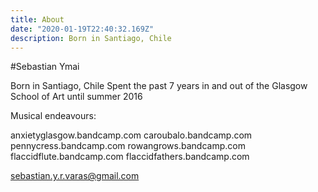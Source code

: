 ```yaml
---
title: About
date: "2020-01-19T22:40:32.169Z"
description: Born in Santiago, Chile
---
```


#Sebastian Ymai

Born in Santiago, Chile
Spent the past 7 years in and out of the Glasgow School of Art until summer 2016

Musical endeavours:

anxietyglasgow.bandcamp.com
caroubalo.bandcamp.com
pennycress.bandcamp.com
rowangrows.bandcamp.com
flaccidflute.bandcamp.com
flaccidfathers.bandcamp.com

sebastian.y.r.varas@gmail.com
